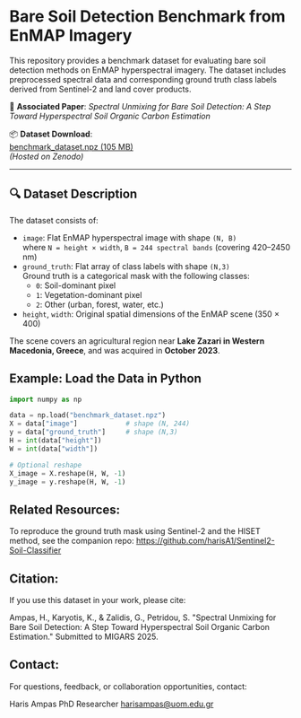 # Bare Soil Detection Benchmark from EnMAP Imagery

This repository provides a benchmark dataset for evaluating bare soil detection methods on EnMAP hyperspectral imagery. The dataset includes preprocessed spectral data and corresponding ground truth class labels derived from Sentinel-2 and land cover products.

📄 **Associated Paper**: _Spectral Unmixing for Bare Soil Detection: A Step Toward Hyperspectral Soil Organic Carbon Estimation_

📦 **Dataset Download**:  
[benchmark_dataset.npz (105 MB)](https://zenodo.org/records/15962350)  
*(Hosted on Zenodo)*

---

## 🔍 Dataset Description

The dataset consists of:

- `image`: Flat EnMAP hyperspectral image with shape `(N, B)`  
  where `N = height × width`, `B = 244 spectral bands` (covering 420–2450 nm)
- `ground_truth`: Flat array of class labels with shape `(N,3)`  
  Ground truth is a categorical mask with the following classes:
  - `0`: Soil-dominant pixel  
  - `1`: Vegetation-dominant pixel  
  - `2`: Other (urban, forest, water, etc.)
- `height`, `width`: Original spatial dimensions of the EnMAP scene (350 × 400)

The scene covers an agricultural region near **Lake Zazari in Western Macedonia, Greece**, and was acquired in **October 2023**.


Example: Load the Data in Python
--------------------------------
```python
import numpy as np

data = np.load("benchmark_dataset.npz")
X = data["image"]            # shape (N, 244)
y = data["ground_truth"]     # shape (N,3)
H = int(data["height"])
W = int(data["width"])

# Optional reshape
X_image = X.reshape(H, W, -1)
y_image = y.reshape(H, W, -1)

```


Related Resources:
------------------
To reproduce the ground truth mask using Sentinel-2 and the HISET method, see the companion repo:
https://github.com/harisA1/Sentinel2-Soil-Classifier

Citation:
---------
If you use this dataset in your work, please cite:

Ampas, H., Karyotis, K., & Zalidis, G., Petridou, S.
"Spectral Unmixing for Bare Soil Detection: A Step Toward Hyperspectral Soil Organic Carbon Estimation."
Submitted to MIGARS 2025.

Contact:
--------
For questions, feedback, or collaboration opportunities, contact:

Haris Ampas
PhD Researcher
harisampas@uom.edu.gr

